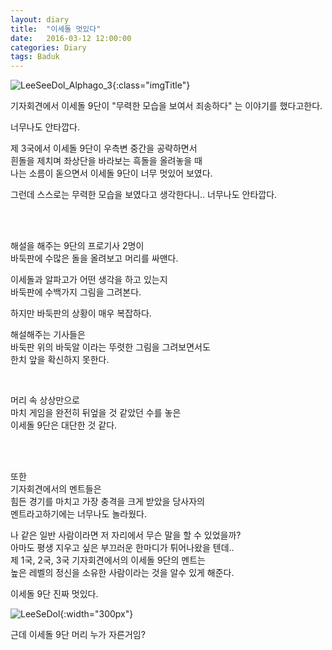 ```yaml
---
layout: diary
title:  "이세돌 멋있다"
date:   2016-03-12 12:00:00 
categories: Diary
tags: Baduk
---
```


![LeeSeeDol_Alphago_3](https://lh3.googleusercontent.com/8rICrD81ZaBzmqhru8lInCZxRFxE7refMI83FPWoGzeCZl02aAn7YUF7VZ2pGF_llAQDci5Sbesbsx0ubm5eEuwgIt-UQEtTJAtup5GLzVquvHq9O2F-E9Hpv40f2qfN1OzwRK7bLfIRJFpGPar-GEigkKhBYWX5HgqIINHXt07PNZRpORj51CiQ40x6_PsAE0wvUq1sVEFMudHvftLlf0Zx3ktzxx9A8OJpKSwAQ6yrlxnQWbTnrc5biXNpd0ZynK4M4HVXS37azD641DElPeVfOwXM70v9qBolyHUMu28vfYfSY2aQjxIxzBcePL2RakjkqgInQ1ovuIob9SZrhDSQVG_Ry7Hx5nBjULKpafh7Z0nEpVyOXN0V-Fl-4PczFGEPQQ29Ggdg8wdunR6Dtjhn2fttNbVjszNeh-DNnd1QIkMhpNYO8FYfzBwOj3H0V0iElo6tQowSDk3zKqcVK4VQ6lqexwyQ2gNmghAGMCwKR1QxLvx6Tv92ka4SALc-JIuKZ_aethBnh0EOLKJXyi_0Imy_XiU7sR8iC8aAvpIYGqYPitNEP3dycZj-N-_pucNo=w756-h456-no){:class="imgTitle"}  

기자회견에서 이세돌 9단이 "무력한 모습을 보여서 죄송하다" 는 이야기를 했다고한다.  

너무나도 안타깝다.  

제 3국에서 이세돌 9단이 우측변 중간을 공략하면서  
흰돌을 제치며 좌상단을 바라보는 흑돌을 올려놓을 때  
나는 소름이 돋으면서 이세돌 9단이 너무 멋있어 보였다.  

그런데 스스로는 무력한 모습을 보였다고 생각한다니.. 너무나도 안타깝다.  

<!--more-->

<br><br>

해설을 해주는 9단의 프로기사 2명이  
바둑판에 수많은 돌을 올려보고 머리를 싸맨다.  

이세돌과 알파고가 어떤 생각을 하고 있는지  
바둑판에 수백가지 그림을 그려본다.  

하지만 바둑판의 상황이 매우 복잡하다.  

해설해주는 기사들은  
바둑판 위의 바둑알 이라는 뚜렷한 그림을 그려보면서도  
한치 앞을 확신하지 못한다.  

<br>

머리 속 상상만으로  
마치 게임을 완전히 뒤엎을 것 같았던 수를 놓은  
이세돌 9단은 대단한 것 같다.  

<br><br>

또한  
기자회견에서의 멘트들은  
힘든 경기를 마치고 가장 충격을 크게 받았을 당사자의  
멘트라고하기에는 너무나도 놀라웠다.  

나 같은 일반 사람이라면 저 자리에서 무슨 말을 할 수 있었을까?  
아마도 평생 지우고 싶은 부끄러운 한마디가 튀어나왔을 텐데..  
제 1국, 2국, 3국 기자회견에서의 이세돌 9단의 멘트는  
높은 레벨의 정신을 소유한 사람이라는 것을 알수 있게 해준다.  


이세돌 9단 진짜 멋있다.  

![LeeSeDol](http://img.segye.com/content/image/2014/02/03/20140203003915_0.jpg){:width="300px"}  

근데 이세돌 9단 머리 누가 자른거임?  



